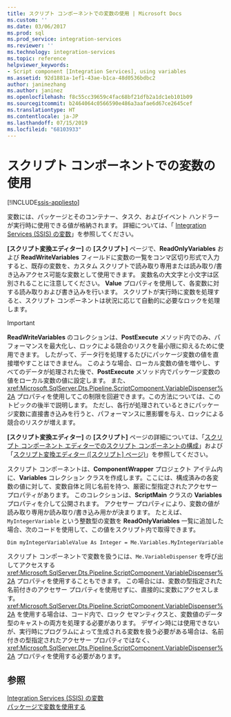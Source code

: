 ```yaml
---
title: スクリプト コンポーネントでの変数の使用 | Microsoft Docs
ms.custom: ''
ms.date: 03/06/2017
ms.prod: sql
ms.prod_service: integration-services
ms.reviewer: ''
ms.technology: integration-services
ms.topic: reference
helpviewer_keywords:
- Script component [Integration Services], using variables
ms.assetid: 92d1881a-1ef1-43ae-b1ca-48d0536bdbc2
author: janinezhang
ms.author: janinez
ms.openlocfilehash: f8c55cc39659c4fac68bf21dfb2a1dc1eb101b09
ms.sourcegitcommit: b2464064c0566590e486a3aafae6d67ce2645cef
ms.translationtype: HT
ms.contentlocale: ja-JP
ms.lasthandoff: 07/15/2019
ms.locfileid: "68103933"
---
```

# <a name="using-variables-in-the-script-component"></a>スクリプト コンポーネントでの変数の使用

[!INCLUDE[ssis-appliesto](../../../includes/ssis-appliesto-ssvrpluslinux-asdb-asdw-xxx.md)]


  変数には、パッケージとそのコンテナー、タスク、およびイベント ハンドラーが実行時に使用できる値が格納されます。 詳細については、「 [Integration Services &#40;SSIS&#41; の変数](../../../integration-services/integration-services-ssis-variables.md)」を参照してください。  
  
 **[スクリプト変換エディター]** の **[スクリプト]** ページで、**ReadOnlyVariables** および **ReadWriteVariables** フィールドに変数の一覧をコンマ区切り形式で入力すると、既存の変数を、カスタム スクリプトで読み取り専用または読み取り/書き込みアクセス可能な変数として使用できます。 変数名の大文字と小文字は区別されることに注意してください。 **Value** プロパティを使用して、各変数に対する読み取りおよび書き込みを行います。 スクリプトが実行時に変数を処理すると、スクリプト コンポーネントは状況に応じて自動的に必要なロックを処理します。  
  
> [!IMPORTANT]  
>  **ReadWriteVariables** のコレクションは、**PostExecute** メソッド内でのみ、パフォーマンスを最大化し、ロックによる競合のリスクを最小限に抑えるために使用できます。 したがって、データ行を処理するたびにパッケージ変数の値を直接増やすことはできません。 このような場合、ローカル変数の値を増やし、すべてのデータが処理された後で、**PostExecute** メソッド内でパッケージ変数の値をローカル変数の値に設定します。 また、<xref:Microsoft.SqlServer.Dts.Pipeline.ScriptComponent.VariableDispenser%2A> プロパティを使用してこの制限を回避できます。この方法については、このトピックの後半で説明します。 ただし、各行が処理されているときにパッケージ変数に直接書き込みを行うと、パフォーマンスに悪影響を与え、ロックによる競合のリスクが増えます。  
  
 **[スクリプト変換エディター]** の **[スクリプト]** ページの詳細については、「[スクリプト コンポーネント エディターでのスクリプト コンポーネントの構成](../../../integration-services/extending-packages-scripting/data-flow-script-component/configuring-the-script-component-in-the-script-component-editor.md)」および「[スクリプト変換エディター &#40;[スクリプト] ページ&#41;](../../../integration-services/data-flow/transformations/script-transformation-editor-script-page.md)」を参照してください。  
  
 スクリプト コンポーネントは、**ComponentWrapper** プロジェクト アイテム内に、**Variables** コレクション クラスを作成します。ここには、構成済みの各変数の値に対して、変数自体と同じ名前を持つ、厳密に型指定されたアクセサー プロパティがあります。 このコレクションは、**ScriptMain** クラスの **Variables** プロパティを介して公開されます。 アクセサー プロパティにより、変数の値が読み取り専用か読み取り/書き込み用かが決まります。 たとえば、`MyIntegerVariable` という整数型の変数を **ReadOnlyVariables** 一覧に追加した場合、次のコードを使用して、この値をスクリプト内で取得できます。  
  
 `Dim myIntegerVariableValue As Integer = Me.Variables.MyIntegerVariable`  
  
 スクリプト コンポーネントで変数を扱うには、`Me.VariableDispenser` を呼び出してアクセスする <xref:Microsoft.SqlServer.Dts.Pipeline.ScriptComponent.VariableDispenser%2A> プロパティを使用することもできます。 この場合には、変数の型指定された名前付きのアクセサー プロパティを使用せずに、直接的に変数にアクセスします。 <xref:Microsoft.SqlServer.Dts.Pipeline.ScriptComponent.VariableDispenser%2A> を使用する場合は、コード内で、ロック セマンティクスと、変数値のデータ型のキャストの両方を処理する必要があります。 デザイン時には使用できないが、実行時にプログラムによって生成される変数を扱う必要がある場合は、名前付きの型指定されたアクセサー プロパティではなく、<xref:Microsoft.SqlServer.Dts.Pipeline.ScriptComponent.VariableDispenser%2A> プロパティを使用する必要があります。  
  
## <a name="see-also"></a>参照  
 [Integration Services &#40;SSIS&#41; の変数](../../../integration-services/integration-services-ssis-variables.md)   
 [パッケージで変数を使用する](https://msdn.microsoft.com/library/7742e92d-46c5-4cc4-b9a3-45b688ddb787)  
  
  
